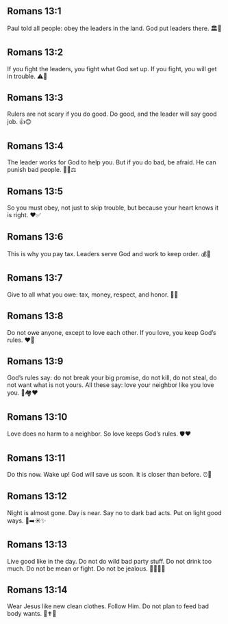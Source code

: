 ## Romans 13:1
Paul told all people: obey the leaders in the land. God put leaders there. 🏛️🙏
## Romans 13:2
If you fight the leaders, you fight what God set up. If you fight, you will get in trouble. ⚠️🚫
## Romans 13:3
Rulers are not scary if you do good. Do good, and the leader will say good job. 👍😊
## Romans 13:4
The leader works for God to help you. But if you do bad, be afraid. He can punish bad people. 👮‍♂️⚖️
## Romans 13:5
So you must obey, not just to skip trouble, but because your heart knows it is right. ❤️✅
## Romans 13:6
This is why you pay tax. Leaders serve God and work to keep order. 💰🧾
## Romans 13:7
Give to all what you owe: tax, money, respect, and honor. 🤝💵
## Romans 13:8
Do not owe anyone, except to love each other. If you love, you keep God’s rules. ❤️🤗
## Romans 13:9
God’s rules say: do not break your big promise, do not kill, do not steal, do not want what is not yours. All these say: love your neighbor like you love you. 📜🏘️❤️
## Romans 13:10
Love does no harm to a neighbor. So love keeps God’s rules. 🛡️❤️
## Romans 13:11
Do this now. Wake up! God will save us soon. It is closer than before. ⏰🌅
## Romans 13:12
Night is almost gone. Day is near. Say no to dark bad acts. Put on light good ways. 🌙➡️☀️✨
## Romans 13:13
Live good like in the day. Do not do wild bad party stuff. Do not drink too much. Do not be mean or fight. Do not be jealous. 🚫🍻🙂🤝
## Romans 13:14
Wear Jesus like new clean clothes. Follow Him. Do not plan to feed bad body wants. 👕✝️🚫
